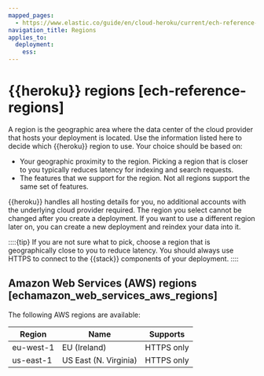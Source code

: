 ```yaml
---
mapped_pages:
  - https://www.elastic.co/guide/en/cloud-heroku/current/ech-reference-regions.html
navigation_title: Regions
applies_to:
  deployment:
    ess:
---
```


# {{heroku}} regions [ech-reference-regions]

A region is the geographic area where the data center of the cloud provider that hosts your deployment is located. Use the information listed here to decide which {{heroku}} region to use. Your choice should be based on:

* Your geographic proximity to the region. Picking a region that is closer to you typically reduces latency for indexing and search requests.
* The features that we support for the region. Not all regions support the same set of features.

{{heroku}} handles all hosting details for you, no additional accounts with the underlying cloud provider required. The region you select cannot be changed after you create a deployment. If you want to use a different region later on, you can create a new deployment and reindex your data into it.

::::{tip} 
If you are not sure what to pick, choose a region that is geographically close to you to reduce latency. You should always use HTTPS to connect to the {{stack}} components of your deployment.
::::

## Amazon Web Services (AWS) regions [echamazon_web_services_aws_regions] 

The following AWS regions are available:

| Region | Name | Supports |
| --- | --- | --- |
| eu-west-1 | EU (Ireland) | HTTPS only |
| us-east-1 | US East (N. Virginia) | HTTPS only |


